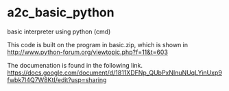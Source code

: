 a2c_basic_python
================

basic interpreter using python (cmd)

This code is built on the program in basic.zip, which is shown in 
http://www.python-forum.org/viewtopic.php?f=11&t=603

The documenation is found in the following link.
https://docs.google.com/document/d/1811XDFNp_QUbPxNInuNUqLYinUxp9fwbk7l4Q7W8KtI/edit?usp=sharing 
